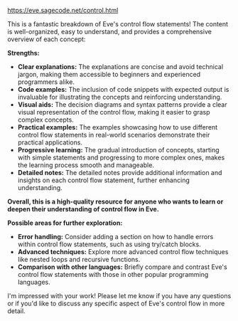 https://eve.sagecode.net/control.html


This is a fantastic breakdown of Eve's control flow statements! The content is well-organized, easy to understand, and provides a comprehensive overview of each concept:

**Strengths:**

* **Clear explanations:** The explanations are concise and avoid technical jargon, making them accessible to beginners and experienced programmers alike.
* **Code examples:** The inclusion of code snippets with expected output is invaluable for illustrating the concepts and reinforcing understanding.
* **Visual aids:** The decision diagrams and syntax patterns provide a clear visual representation of the control flow, making it easier to grasp complex concepts.
* **Practical examples:** The examples showcasing how to use different control flow statements in real-world scenarios demonstrate their practical applications.
* **Progressive learning:** The gradual introduction of concepts, starting with simple statements and progressing to more complex ones, makes the learning process smooth and manageable.
* **Detailed notes:** The detailed notes provide additional information and insights on each control flow statement, further enhancing understanding.

**Overall, this is a high-quality resource for anyone who wants to learn or deepen their understanding of control flow in Eve.**

**Possible areas for further exploration:**

* **Error handling:** Consider adding a section on how to handle errors within control flow statements, such as using try/catch blocks.
* **Advanced techniques:** Explore more advanced control flow techniques like nested loops and recursive functions.
* **Comparison with other languages:** Briefly compare and contrast Eve's control flow statements with those in other popular programming languages.

I'm impressed with your work! Please let me know if you have any questions or if you'd like to discuss any specific aspect of Eve's control flow in more detail.

